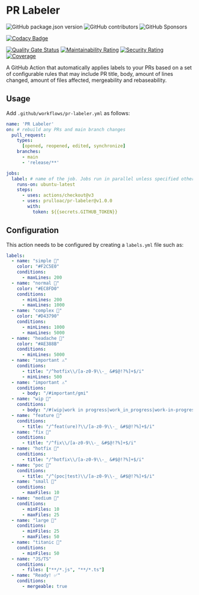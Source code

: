 # PR Labeler

![GitHub package.json version](https://img.shields.io/github/package-json/v/prulloac/pr-labeler)
![GitHub contributors](https://img.shields.io/github/contributors/prulloac/pr-labeler)
![GitHub Sponsors](https://img.shields.io/github/sponsors/prulloac)

[![Codacy Badge](https://app.codacy.com/project/badge/Grade/f16c082fc1e84aacb24a89a1d2b8a17e)](https://app.codacy.com/gh/prulloac/pr-labeler/dashboard?utm_source=gh&utm_medium=referral&utm_content=&utm_campaign=Badge_grade)

[![Quality Gate Status](https://sonarcloud.io/api/project_badges/measure?project=prulloac_pr-labeler&metric=alert_status)](https://sonarcloud.io/summary/new_code?id=prulloac_pr-labeler)
[![Maintainability Rating](https://sonarcloud.io/api/project_badges/measure?project=prulloac_pr-labeler&metric=sqale_rating)](https://sonarcloud.io/summary/new_code?id=prulloac_pr-labeler)
[![Security Rating](https://sonarcloud.io/api/project_badges/measure?project=prulloac_pr-labeler&metric=security_rating)](https://sonarcloud.io/summary/new_code?id=prulloac_pr-labeler)
[![Coverage](https://sonarcloud.io/api/project_badges/measure?project=prulloac_pr-labeler&metric=coverage)](https://sonarcloud.io/summary/new_code?id=prulloac_pr-labeler)

A GitHub Action that automatically applies labels to your PRs based on a set of configurable rules that may include PR title, body, amount of lines changed, amount of files affected, mergeability and rebaseability.

## Usage

Add `.github/workflows/pr-labeler.yml` as follows:

```yaml
name: 'PR Labeler'
on: # rebuild any PRs and main branch changes
  pull_request:
    types:
      [opened, reopened, edited, synchronize]
    branches:
      - main
      - 'release/**'

jobs:
  label: # name of the job. Jobs run in parallel unless specified otherwise.
    runs-on: ubuntu-latest
    steps:
      - uses: actions/checkout@v3
      - uses: prulloac/pr-labeler@v1.0.0
        with:
          token: ${{secrets.GITHUB_TOKEN}}

```

## Configuration

This action needs to be configured by creating a `labels.yml` file such as:

```yaml
labels:
  - name: "simple 🤔"
    color: "#F2C5E0"
    conditions:
      - maxLines: 200
  - name: "normal 🤔"
    color: "#EC8FD0"
    conditions:
      - minLines: 200
      - maxLines: 1000
  - name: "complex 🤔"
    color: "#D43790"
    conditions:
      - minLines: 1000
      - maxLines: 5000
  - name: "headache 🤔"
    color: "#AE388B"
    conditions:
      - minLines: 5000
  - name: "important ⚠️"
    conditions:
      - title: "/^hotfix\\/[a-z0-9\\-_ &#$@!?%]+$/i"
      - minLines: 500
  - name: "important ⚠️"
    conditions:
      - body: "/#important/gmi"
  - name: "wip 🚧"
    conditions:
      - body: "/#(wip|work in progress|work_in_progress|work-in-progress)/gmi"
  - name: "feature 🚀"
    conditions:
      - title: "/^feat(ure)?\\/[a-z0-9\\-_ &#$@!?%]+$/i"
  - name: "fix 🔧"
    conditions:
      - title: "/^fix\\/[a-z0-9\\-_ &#$@!?%]+$/i"
  - name: "hotfix 🚒"
    conditions:
      - title: "/^hotfix\\/[a-z0-9\\-_ &#$@!?%]+$/i"
  - name: "poc 💭"
    conditions:
      - title: "/^(poc|test)\\/[a-z0-9\\-_ &#$@!?%]+$/i"
  - name: "small 📁"
    conditions:
      - maxFiles: 10
  - name: "medium 📁"
    conditions:
      - minFiles: 10
      - maxFiles: 25
  - name: "large 📁"
    conditions:
      - minFiles: 25
      - maxFiles: 50
  - name: "titanic 📁"
    conditions:
      - minFiles: 50
  - name: "JS/TS"
    conditions:
      - files: ["**/*.js", "**/*.ts"]
  - name: "Ready! ✅"
    conditions:
      - mergeable: true
```
